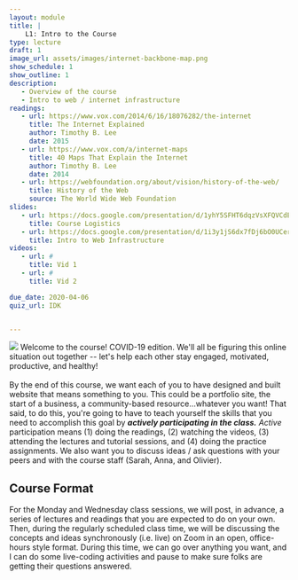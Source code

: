 ```yaml
---
layout: module
title: |
    L1: Intro to the Course
type: lecture
draft: 1
image_url: assets/images/internet-backbone-map.png
show_schedule: 1
show_outline: 1
description: 
   - Overview of the course
   - Intro to web / internet infrastructure
readings:
   - url: https://www.vox.com/2014/6/16/18076282/the-internet
     title: The Internet Explained
     author: Timothy B. Lee
     date: 2015
   - url: https://www.vox.com/a/internet-maps
     title: 40 Maps That Explain the Internet
     author: Timothy B. Lee
     date: 2014
   - url: https://webfoundation.org/about/vision/history-of-the-web/
     title: History of the Web
     source: The World Wide Web Foundation
slides:
   - url: https://docs.google.com/presentation/d/1yhY5SFHT6dqzVsXFQVCdENigLfaLit9wtp6N-q7ZUls/edit#slide=id.g555d87b1a1_0_0
     title: Course Logistics
   - url: https://docs.google.com/presentation/d/1i3y1jS6dx7fDj6bO0UCerYaP3gU3XDMggRSlaWsyBWs/edit?usp=sharing
     title: Intro to Web Infrastructure
videos:
   - url: #
     title: Vid 1
   - url: #
     title: Vid 2

due_date: 2020-04-06
quiz_url: IDK


---
```

<img class="module-image" src="/spring2020/assets/images/internet-backbone-map.png" /> Welcome to the course! COVID-19 edition. We'll all be figuring this online situation out together -- let's help each other stay engaged, motivated, productive, and healthy! <br><br>By the end of this course, we want each of you to have designed and built website that means something to you. This could be a portfolio site, the start of a business, a community-based resource...whatever you want! That said, to do this, you're going to have to teach yourself the skills that you need to accomplish this goal by ***actively participating in the class.*** *Active* participation means (1) doing the readings, (2) watching the videos, (3) attending the lectures and tutorial sessions, and (4) doing the practice assignments. We also want you to discuss ideas / ask questions with your peers and with the course staff (Sarah, Anna, and Olivier).

## Course Format
For the Monday and Wednesday class sessions, we will post, in advance, a series of lectures and readings that you are expected to do on your own. Then, during the regularly scheduled class time, we will be discussing the concepts and ideas synchronously (i.e. live) on Zoom in an open, office-hours style format. During this time, we can go over anything you want, and I can do some live-coding activities and pause to make sure folks are getting their questions answered.
